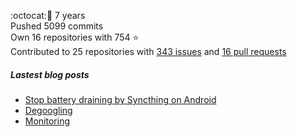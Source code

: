 :octocat::birthday: 7 years  
Pushed 5099 commits  
Own 16 repositories with 754 :star:  
Contributed to 25 repositories with [343 issues](https://github.com/issues?q=is%3Aissue+author%3Aeoli3n) and [16 pull requests](https://github.com/pulls?q=is%3Apr+author%3Aeoli3n+)

##### Lastest blog posts
- [Stop battery draining by Syncthing on Android](https://eoli3n.github.io/2021/12/29/syncthing-battery-draining.html)
- [Degoogling](https://eoli3n.github.io/2021/12/21/degoogling-android.html)
- [Monitoring](https://eoli3n.github.io/2021/12/10/monitoring.html)
